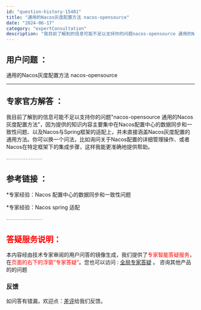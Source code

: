 ```yaml
---
id: "question-history-15401"
title: "通用的Nacos灰度配置方法 nacos-opensource"
date: "2024-06-17"
category: "expertConsultation"
description: "我目前了解到的信息可能不足以支持你的问题nacos-opensource 通用的Nacos灰度配置方法，因为提供的知识内容主要集中在Nacos配置中心的数据同步和一致性问题、以及Nacos与Spring框架的适配上，并未直接涵盖Nacos灰度配置的通用方法。你可以换一个问法，比如询问关于Nacos配"
---
```


## 用户问题 ： 
 通用的Nacos灰度配置方法 nacos-opensource 

---------------
## 专家官方解答 ：

我目前了解到的信息可能不足以支持你的问题"nacos-opensource 通用的Nacos灰度配置方法"，因为提供的知识内容主要集中在Nacos配置中心的数据同步和一致性问题、以及Nacos与Spring框架的适配上，并未直接涵盖Nacos灰度配置的通用方法。你可以换一个问法，比如询问关于Nacos配置的详细管理操作、或者Nacos在特定框架下的集成步骤，这样我能更准确地提供帮助。


<font color="#949494">---------------</font> 


## 参考链接 ：

*专家经验：Nacos 配置中心的数据同步和一致性问题 
 
 *专家经验：Nacos spring 适配 


 <font color="#949494">---------------</font> 
 


## <font color="#FF0000">答疑服务说明：</font> 

本内容经由技术专家审阅的用户问答的镜像生成，我们提供了<font color="#FF0000">专家智能答疑服务</font>，在<font color="#FF0000">页面的右下的浮窗”专家答疑“</font>。您也可以访问 : [全局专家答疑](https://opensource.alibaba.com/chatBot) 。 咨询其他产品的的问题

### 反馈
如问答有错漏，欢迎点：[差评](https://ai.nacos.io/user/feedbackByEnhancerGradePOJOID?enhancerGradePOJOId=15478)给我们反馈。
